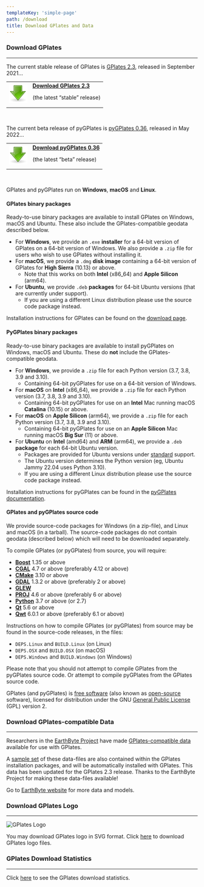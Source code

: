 ```yaml
---
templateKey: 'simple-page'
path: /download
title: Download GPlates and Data
---
```


### Download GPlates
---

The current stable release of GPlates is [GPlates 2.3](/news/2021-09-08-GPlates-2-3-released/), released in September 2021...

<div class="download-box">
    <table>
    <tbody>
        <tr>
            <td class="icon">
                <a href="https://www.earthbyte.org/download-gplates-2-3/">
                    <img src="./img/GPlates-tango-actions-go-down-48.png" alt="Download GPlates">
                </a>
            </td>
            <td class="content" >
                <a href="https://www.earthbyte.org/download-gplates-2-3/" title="GPlates 2.3 packages">
                <strong>Download GPlates 2.3</strong>
                </a>
                <p>(the latest “stable” release)</p>
            </td>
        </tr>
    </tbody>
    </table>
</div><br>

The current beta release of pyGPlates is [pyGPlates 0.36](/news/2022-05-06-PyGPlates-0-36-released/), released in May 2022...

<div class="download-box">
    <table>
    <tbody>
        <tr>
            <td class="icon">
                <a href="https://www.earthbyte.org/download-pygplates-0-36/">
                    <img src="./img/GPlates-tango-actions-go-down-48.png" alt="Download pyGPlates">
                </a>
            </td>
            <td class="content" >
                <a href="https://www.earthbyte.org/download-pygplates-0-36/" title="PyGPlates 0.36 packages">
                <strong>Download pyGPlates 0.36</strong>
                </a>
                <p>(the latest “beta” release)</p>
            </td>
        </tr>
    </tbody>
    </table>
</div><br>

GPlates and pyGPlates run on __Windows__, __macOS__ and __Linux__.

#### GPlates binary packages

Ready-to-use binary packages are available to install GPlates on Windows, macOS and Ubuntu. These also include the GPlates-compatible geodata described below.

* For __Windows__, we provide an `.exe` __installer__ for a 64-bit version of GPlates on a 64-bit version of Windows. We also provide a `.zip` file for users who wish to use GPlates without installing it.
* For __macOS__, we provide a `.dmg` __disk image__ containing a 64-bit version of GPlates for __High Sierra__ (10.13) or above.
    * Note that this works on both __Intel__ (x86_64) and __Apple Silicon__ (arm64).
* For __Ubuntu__, we provide `.deb` __packages__ for 64-bit Ubuntu versions (that are currently under support).
    * If you are using a different Linux distribution please use the source code package instead.

Installation instructions for GPlates can be found on the [download page](https://www.earthbyte.org/download-gplates-2-3/).

#### PyGPlates binary packages

Ready-to-use binary packages are available to install pyGPlates on Windows, macOS and Ubuntu. These do __not__ include the GPlates-compatible geodata.

* For __Windows__, we provide a `.zip` file for each Python version (3.7, 3.8, 3.9 and 3.10).
    * Containing 64-bit pyGPlates for use on a 64-bit version of Windows.
* For __macOS__ on __Intel__ (x86_64), we provide a `.zip` file for each Python version (3.7, 3.8, 3.9 and 3.10).
    * Containing 64-bit pyGPlates for use on an __Intel__ Mac running macOS __Catalina__ (10.15) or above.
* For __macOS__ on __Apple Silicon__ (arm64), we provide a `.zip` file for each Python version (3.7, 3.8, 3.9 and 3.10).
    * Containing 64-bit pyGPlates for use on an __Apple Silicon__ Mac running macOS __Big Sur__ (11) or above.
* For __Ubuntu__ on __Intel__ (amd64) and __ARM__ (arm64), we provide a `.deb` __package__ for each 64-bit Ubuntu version.
    * Packages are provided for Ubuntu versions under [standard](https://en.wikipedia.org/wiki/Ubuntu_version_history#Table_of_versions) support.
    * The Ubuntu version determines the Python version (eg, Ubuntu Jammy 22.04 uses Python 3.10).
    * If you are using a different Linux distribution please use the source code package instead.

Installation instructions for pyGPlates can be found in the [pyGPlates documentation](/docs/pygplates/pygplates_getting_started.html#installing-pygplates).

#### GPlates and pyGPlates source code

We provide source-code packages for Windows (in a zip-file), and Linux and macOS (in a tarball).
The source-code packages do not contain geodata (described below) which will need to be downloaded separately.

To compile GPlates (or pyGPlates) from source, you will require:

* [__Boost__](https://www.boost.org/) 1.35 or above
* [__CGAL__](https://www.cgal.org/) 4.7 or above (preferably 4.12 or above)
* [__CMake__](https://cmake.org/) 3.10 or above
* [__GDAL__](https://gdal.org/) 1.3.2 or above (preferably 2 or above)
* [__GLEW__](http://glew.sourceforge.net/)
* [__PROJ__](https://proj.org/) 4.6 or above (preferably 6 or above)
* [__Python__](http://python.org/) 3.7 or above (or 2.7)
* [__Qt__](https://www.qt.io/) 5.6 or above
* [__Qwt__](https://qwt.sourceforge.io/) 6.0.1 or above (preferably 6.1 or above)

Instructions on how to compile GPlates (or pyGPlates) from source may be found in the source-code releases, in the files:

* `DEPS.Linux` and `BUILD.Linux` (on Linux)
* `DEPS.OSX` and `BUILD.OSX` (on macOS)
* `DEPS.Windows` and `BUILD.Windows` (on Windows)

Please note that you should not attempt to compile GPlates from the pyGPlates source code. Or attempt to compile pyGPlates from the GPlates source code.

GPlates (and pyGPlates) is [free software](https://www.gnu.org/philosophy/free-sw.html) (also known as [open-source](https://opensource.org/docs/definition.php) software), licensed for distribution under the GNU [General Public License](https://www.gnu.org/licenses/old-licenses/gpl-2.0.html) (GPL) version 2.

### Download GPlates-compatible Data

---

Researchers in the [EarthByte Project](https://www.earthbyte.org/) have made [GPlates-compatible data](http://www.earthbyte.org/gplates-2-3-software-and-data-sets/) available for use with GPlates.

A [sample set](http://www.earthbyte.org/gplates-2-3-software-and-data-sets/) of these data-files are also contained within the GPlates installation packages, and will be automatically installed with GPlates. This data has been updated for the GPlates 2.3 release. Thanks to the EarthByte Project for making these data-files available!

Go to [EarthByte website](https://www.earthbyte.org/category/resources/data-models/) for more data and models.

### Download GPlates Logo

---

<img width="200px" src="/img/newlogo.svg" alt="GPlates Logo">

You may download GPlates logo in SVG format. Click [here](https://www.earthbyte.org/webdav/ftp/earthbyte/GPlates_logo.zip) to download GPlates logo files.

### GPlates Download Statistics

---

Click [here](https://earthbyte.org/gplates-download-stats/index.php) to see the GPlates download statistics.

